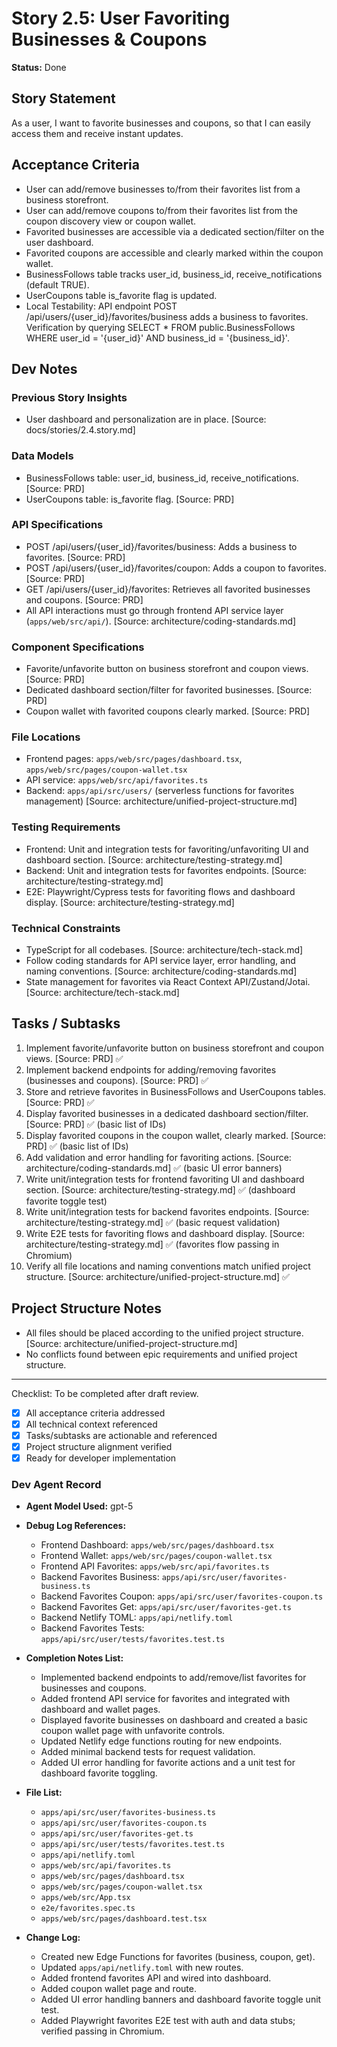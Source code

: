 # Story 2.5: User Favoriting Businesses & Coupons

**Status:** Done

## Story Statement
As a user,
I want to favorite businesses and coupons,
so that I can easily access them and receive instant updates.

## Acceptance Criteria
- User can add/remove businesses to/from their favorites list from a business storefront.
- User can add/remove coupons to/from their favorites list from the coupon discovery view or coupon wallet.
- Favorited businesses are accessible via a dedicated section/filter on the user dashboard.
- Favorited coupons are accessible and clearly marked within the coupon wallet.
- BusinessFollows table tracks user_id, business_id, receive_notifications (default TRUE).
- UserCoupons table is_favorite flag is updated.
- Local Testability: API endpoint POST /api/users/{user_id}/favorites/business adds a business to favorites. Verification by querying SELECT * FROM public.BusinessFollows WHERE user_id = '{user_id}' AND business_id = '{business_id}'.

## Dev Notes
### Previous Story Insights
- User dashboard and personalization are in place. [Source: docs/stories/2.4.story.md]

### Data Models
- BusinessFollows table: user_id, business_id, receive_notifications. [Source: PRD]
- UserCoupons table: is_favorite flag. [Source: PRD]

### API Specifications
- POST /api/users/{user_id}/favorites/business: Adds a business to favorites. [Source: PRD]
- POST /api/users/{user_id}/favorites/coupon: Adds a coupon to favorites. [Source: PRD]
- GET /api/users/{user_id}/favorites: Retrieves all favorited businesses and coupons. [Source: PRD]
- All API interactions must go through frontend API service layer (`apps/web/src/api/`). [Source: architecture/coding-standards.md]

### Component Specifications
- Favorite/unfavorite button on business storefront and coupon views. [Source: PRD]
- Dedicated dashboard section/filter for favorited businesses. [Source: PRD]
- Coupon wallet with favorited coupons clearly marked. [Source: PRD]

### File Locations
- Frontend pages: `apps/web/src/pages/dashboard.tsx`, `apps/web/src/pages/coupon-wallet.tsx`
- API service: `apps/web/src/api/favorites.ts`
- Backend: `apps/api/src/users/` (serverless functions for favorites management)
[Source: architecture/unified-project-structure.md]

### Testing Requirements
- Frontend: Unit and integration tests for favoriting/unfavoriting UI and dashboard section. [Source: architecture/testing-strategy.md]
- Backend: Unit and integration tests for favorites endpoints. [Source: architecture/testing-strategy.md]
- E2E: Playwright/Cypress tests for favoriting flows and dashboard display. [Source: architecture/testing-strategy.md]

### Technical Constraints
- TypeScript for all codebases. [Source: architecture/tech-stack.md]
- Follow coding standards for API service layer, error handling, and naming conventions. [Source: architecture/coding-standards.md]
- State management for favorites via React Context API/Zustand/Jotai. [Source: architecture/tech-stack.md]

## Tasks / Subtasks
1. Implement favorite/unfavorite button on business storefront and coupon views. [Source: PRD] ✅
2. Implement backend endpoints for adding/removing favorites (businesses and coupons). [Source: PRD] ✅
3. Store and retrieve favorites in BusinessFollows and UserCoupons tables. [Source: PRD] ✅
4. Display favorited businesses in a dedicated dashboard section/filter. [Source: PRD] ✅ (basic list of IDs)
5. Display favorited coupons in the coupon wallet, clearly marked. [Source: PRD] ✅ (basic list of IDs)
6. Add validation and error handling for favoriting actions. [Source: architecture/coding-standards.md] ✅ (basic UI error banners)
7. Write unit/integration tests for frontend favoriting UI and dashboard section. [Source: architecture/testing-strategy.md] ✅ (dashboard favorite toggle test)
8. Write unit/integration tests for backend favorites endpoints. [Source: architecture/testing-strategy.md] ✅ (basic request validation)
9. Write E2E tests for favoriting flows and dashboard display. [Source: architecture/testing-strategy.md] ✅ (favorites flow passing in Chromium)
10. Verify all file locations and naming conventions match unified project structure. [Source: architecture/unified-project-structure.md] ✅

## Project Structure Notes
- All files should be placed according to the unified project structure. [Source: architecture/unified-project-structure.md]
- No conflicts found between epic requirements and unified project structure.

---

Checklist: To be completed after draft review.
- [x] All acceptance criteria addressed
- [x] All technical context referenced
- [x] Tasks/subtasks are actionable and referenced
- [x] Project structure alignment verified
- [x] Ready for developer implementation 

### Dev Agent Record
- **Agent Model Used:** gpt-5
- **Debug Log References:**
  - Frontend Dashboard: `apps/web/src/pages/dashboard.tsx`
  - Frontend Wallet: `apps/web/src/pages/coupon-wallet.tsx`
  - Frontend API Favorites: `apps/web/src/api/favorites.ts`
  - Backend Favorites Business: `apps/api/src/user/favorites-business.ts`
  - Backend Favorites Coupon: `apps/api/src/user/favorites-coupon.ts`
  - Backend Favorites Get: `apps/api/src/user/favorites-get.ts`
  - Backend Netlify TOML: `apps/api/netlify.toml`
  - Backend Favorites Tests: `apps/api/src/user/tests/favorites.test.ts`

- **Completion Notes List:**
  - Implemented backend endpoints to add/remove/list favorites for businesses and coupons.
  - Added frontend API service for favorites and integrated with dashboard and wallet pages.
  - Displayed favorite businesses on dashboard and created a basic coupon wallet page with unfavorite controls.
  - Updated Netlify edge functions routing for new endpoints.
  - Added minimal backend tests for request validation.
  - Added UI error handling for favorite actions and a unit test for dashboard favorite toggling.

- **File List:**
  - `apps/api/src/user/favorites-business.ts`
  - `apps/api/src/user/favorites-coupon.ts`
  - `apps/api/src/user/favorites-get.ts`
  - `apps/api/src/user/tests/favorites.test.ts`
  - `apps/api/netlify.toml`
  - `apps/web/src/api/favorites.ts`
  - `apps/web/src/pages/dashboard.tsx`
  - `apps/web/src/pages/coupon-wallet.tsx`
  - `apps/web/src/App.tsx`
  - `e2e/favorites.spec.ts`
  - `apps/web/src/pages/dashboard.test.tsx`

- **Change Log:**
  - Created new Edge Functions for favorites (business, coupon, get).
  - Updated `apps/api/netlify.toml` with new routes.
  - Added frontend favorites API and wired into dashboard.
  - Added coupon wallet page and route.
  - Added UI error handling banners and dashboard favorite toggle unit test.
  - Added Playwright favorites E2E test with auth and data stubs; verified passing in Chromium.